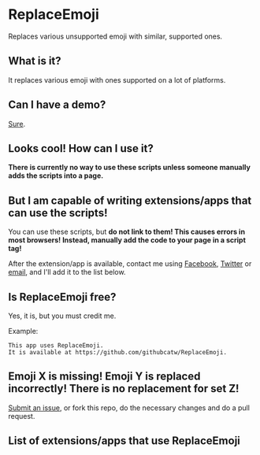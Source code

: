 # ReplaceEmoji
Replaces various unsupported emoji with similar, supported ones.

## What is it?
It replaces various emoji with ones supported on a lot of platforms.

## Can I have a demo?
[Sure](https://githubcatw.github.io/redemo/index.html).

## Looks cool! How can I use it?
**There is currently no way to use these scripts unless someone manually adds the scripts into a page.**

## But I am capable of writing extensions/apps that can use the scripts!
You can use these scripts, but **do not link to them! This causes errors in most browsers! Instead, manually add the code to your page in a script tag!**

After the extension/app is available, contact me using [Facebook](https://www.facebook.com/ntor56), [Twitter](https://twitter.com/EmailNarek) or [email](http://tny.im/hKP), and I'll add it to the list below.

## Is ReplaceEmoji free?
Yes, it is, but you must credit me.

Example:

```
This app uses ReplaceEmoji.
It is available at https://github.com/githubcatw/ReplaceEmoji.
```

## Emoji X is missing! Emoji Y is replaced incorrectly! There is no replacement for set Z!
[Submit an issue](https://github.com/githubcatw/ReplaceEmoji/issues), or fork this repo, do the necessary changes and do a pull request.

## List of extensions/apps that use ReplaceEmoji
